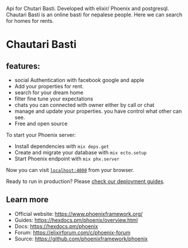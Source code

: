 Api for Chutari Basti. Developed with elixir/ Phoenix and postgresql.
Chautari Basti is an online basti for nepalese people. Here we can search for homes for rents.

# Chautari Basti


## features:
 - social Authentication with facebook google and apple
 - Add your properties for rent.
 - search for your dream home
 - filter fine tune your expectations
 - chats you can connected with owner either by call or chat
 - manage and update your properties. you have control what other can see.
 - Free and open source



To start your Phoenix server:

  * Install dependencies with `mix deps.get`
  * Create and migrate your database with `mix ecto.setup`
  * Start Phoenix endpoint with `mix phx.server`

Now you can visit [`localhost:4000`](http://localhost:4000) from your browser.

Ready to run in production? Please [check our deployment guides](https://hexdocs.pm/phoenix/deployment.html).

## Learn more

  * Official website: https://www.phoenixframework.org/
  * Guides: https://hexdocs.pm/phoenix/overview.html
  * Docs: https://hexdocs.pm/phoenix
  * Forum: https://elixirforum.com/c/phoenix-forum
  * Source: https://github.com/phoenixframework/phoenix
